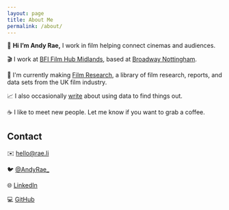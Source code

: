 ```yaml
---
layout: page
title: About Me
permalink: /about/
---
```


👋 **Hi I’m Andy Rae,** I work in film helping connect cinemas and audiences.

🎬 I work at [BFI Film Hub Midlands](https://filmhubmidlands.org), based at [Broadway Nottingham](https://www.broadway.org.uk).

🔎 I'm currently making [Film Research](https://filmresearch.org), a library of film research, reports, and data sets from the UK film industry.

📈 I also occasionally [write](/tag/writing) about using data to find things out.

☕️ I like to meet new people. Let me know if you want to grab a coffee.

## Contact

✉️ [hello@rae.li](mailto:hello@rae.li)

🐦 [@AndyRae_](https://twitter.com/andyrae_)

🌐 [LinkedIn](https://www.linkedin.com/in/AndyRae1/)

💻 [GitHub](https://github.com/AndyRae)
